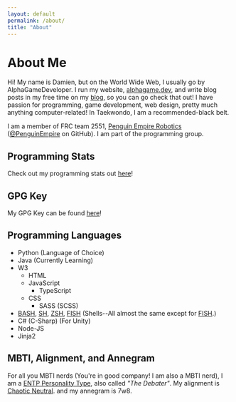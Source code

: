 ```yaml
---
layout: default
permalink: /about/
title: "About"
---
```


# About Me

Hi!  My name is Damien, but on the World Wide Web, I usually go by AlphaGameDeveloper.  I run my website, [alphagame.dev](https://alphagame.dev/), and write blog posts in my free time on my [blog](/blog), so you can go check that out!  I have passion for programming, game development, web design, pretty much anything computer-related!  In Taekwondo, I am a recommended-black belt.

I am a member of FRC team 2551, [Penguin Empire Robotics](https://www.penguinempirerobotics.org/) ([@PenguinEmpire](https://github.com/PenguinEmpire) on GitHub).  I am part of the programming group.

## Programming Stats
Check out my programming stats out [here](/about/stats)!

## GPG Key
My GPG Key can be found [here](/gpg)!

## Programming Languages
* Python (Language of Choice)
* Java (Currently Learning)
* W3
    * HTML
    * JavaScript
        * TypeScript
    * CSS
        * SASS (SCSS)
* [BASH](https://www.gnu.org/software/bash/), [SH](https://en.wikipedia.org/wiki/Bourne_shell), [ZSH](https://www.zsh.org/), [FISH](https://fishshell.com/) (Shells--All almost the same except for [FISH](https://fishshell.com/).)
* C# (C-Sharp) (For Unity)
* Node-JS
* Jinja2

## MBTI, Alignment, and Annegram
For all you MBTI nerds (You're in good company!  I am also a MBTI nerd), I am a [ENTP Personality Type][entp-personality], also called *"The Debater"*.  My alignment is [Chaotic Neutral][chaotic-neutral]. and my annegram is 7w8. 

[entp-personality]: https://16personalities.com/entp-personality
[chaotic-neutral]: https://easydamus.com/chaoticneutral.html
